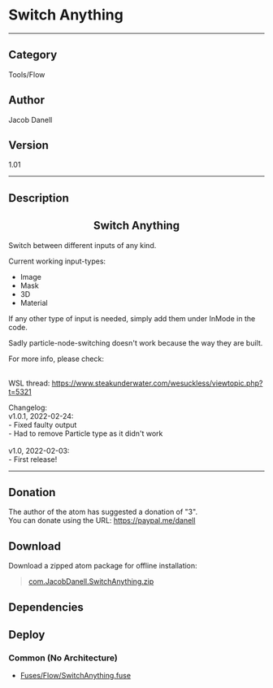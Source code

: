 # Switch Anything
___

## Category
Tools/Flow

## Author
Jacob Danell

## Version
1.01

___

## Description
<center><h2>Switch Anything</h2></center>
<p>Switch between different inputs of any kind.</p>

<p>Current working input-types:
<ul>
<li>Image</li>
<li>Mask</li>
<li>3D</li>
<li>Material</li>
</ul>
</p>
<p>If any other type of input is needed, simply add them under InMode in the code.</p>
<p>Sadly particle-node-switching doesn't work because the way they are built.</p>

<p>For more info, please check:</p>

<br>WSL thread: <a href="https://www.steakunderwater.com/wesuckless/viewtopic.php?t=5321">https://www.steakunderwater.com/wesuckless/viewtopic.php?t=5321</a></br>


<p>
Changelog:<br/>
v1.0.1, 2022-02-24:<br />
- Fixed faulty output<br />
- Had to remove Particle type as it didn't work<br />
<br />
v1.0, 2022-02-03:<br />
- First release!<br />
</p>

___

## Donation
The author of the atom has suggested a donation of "3".  
You can donate using the URL: <a href="https://paypal.me/danell">https://paypal.me/danell</a>

## Download

Download a zipped atom package for offline installation:
> [com.JacobDanell.SwitchAnything.zip](https://gitlab.com/WeSuckLess/Reactor/-/archive/master/Reactor-master.zip?path=Atoms/com.JacobDanell.SwitchAnything)  

## Dependencies

## Deploy

### Common (No Architecture)

<ul>
<li><a href="https://gitlab.com/WeSuckLess/Reactor/-/blob/master/Atoms/com.JacobDanell.SwitchAnything/Fuses/Flow/SwitchAnything.fuse?ref_type=heads">Fuses/Flow/SwitchAnything.fuse</a></li>
</ul>
